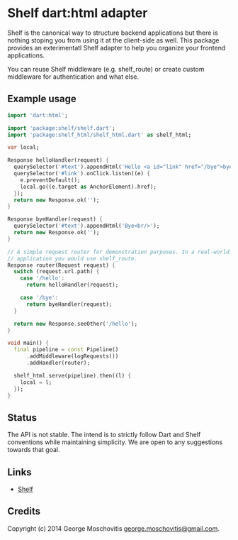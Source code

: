 Shelf dart:html adapter
=======================

Shelf is the canonical way to structure backend applications but there is nothing
stoping you from using it at the client-side as well. This package provides 
an exterimentatl Shelf adapter to help you organize your frontend applications.

You can reuse Shelf middleware (e.g. shelf_route) or create custom middleware
for authentication and what else.


Example usage
-------------

```dart
import 'dart:html';

import 'package:shelf/shelf.dart';
import 'package:shelf_html/shelf_html.dart' as shelf_html;

var local;

Response helloHandler(request) {
  querySelector('#text').appendHtml('Hello <a id="link" href="/bye">bye</a><br/>');
  querySelector('#link').onClick.listen((e) {
    e.preventDefault();
    local.go((e.target as AnchorElement).href);
  });
  return new Response.ok('');
}

Response byeHandler(request) {
  querySelector('#text').appendHtml('Bye<br/>');
  return new Response.ok('');
}

// A simple request router for demonstration purposes. In a real-world
// application you would use shelf_route.
Response router(Request request) {
  switch (request.url.path) {
    case '/hello':
      return helloHandler(request);

    case '/bye':
      return byeHandler(request);
  }

  return new Response.seeOther('/hello');
}

void main() {
  final pipeline = const Pipeline()
      .addMiddleware(logRequests())
      .addHandler(router);

  shelf_html.serve(pipeline).then((l) {
    local = l;
  });
}
```


Status
------

The API is not stable. The intend is to strictly follow Dart and Shelf conventions while maintaining simplicity. We are open to any suggestions towards that goal.


Links
-----

* [Shelf](http://pub.dartlang.org/packages/shelf)


Credits
-------

Copyright (c) 2014 George Moschovitis <george.moschovitis@gmail.com>.
